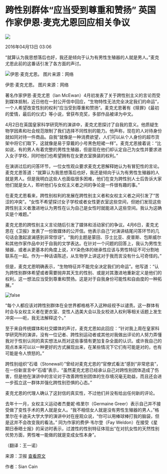 # 跨性别群体“应当受到尊重和赞扬” 英国作家伊恩·麦克尤恩回应相关争议

![](https://img3.jiemian.com/101/original/20160413/146051678381453100_a300x300.jpg)

2016年04月13日 03:06

“就算认为我思想落后也好，我还是倾向于认为有男性生殖器的人就是男人。”麦克尤恩此前的这番话引发了各方面的声讨。

![伊恩·麦克尤恩。 图片来源：网络](https://img3.jiemian.com/101/original/20160413/146051678381453100_a640x364.jpg)

伊恩·麦克尤恩。 图片来源：网络

著名作家伊恩·麦克尤恩（Ian McEwan）4月初发表了关于跨性别主义的言论而受到媒体抵制，近日他在一封公开信中回应，“生物特性无法完全决定我们的命运”，一个人希望改变性别的权利“应当受到尊重和赞扬”。麦克尤恩著有《赎罪》《最初的爱情，最后的仪式》等小说，曾获布克奖，多部作品被译为中文。

4月2日在英国皇家科学研究所的演讲中，麦克尤恩探讨了自我的意义。他质疑生物学因素和社会规范限制了我们选择不同性别的能力。他声称，现在的人对待身份就如同对待一件商品。自我“就像是一种消费欲望，人们可以从个人身份的超市货架中将它们取下，这就像是易于穿戴的小号黑色短裙一样”。麦克尤恩接着说：“比如说，有的男人有着完整的男性生殖器，但是现在他们却认定自己为女性并要求进入女子学校，同时他们也希望拥有在女更衣室换装的权利。”

在演讲过后的问答环节，一位女性观众要求麦克尤恩解释她认为有冒犯性的言论。麦克尤恩答道：“就算认为我思想落后也好，我还是倾向于认为有男性生殖器的人就是男人。但是我明白这些人也面临很多困难，他们在变为跨性别人士后告诉大家他们就是女人，聆听他们与女权主义者之间的争论是一件很有趣的事。”

在麦克尤恩看来，跨性别权利的发展在跨性别主义者和女权主义者之间引发了“苦涩的冲突”。“女性不希望探讨女子学校或者女性更衣室这些空间，但她们发现这些跨性别主义者激进地认为男性在认为自己是女性时就能进入这些空间。我认为这确实是个难题。”

麦克尤恩的跨性别主义言论随后引发了媒体和活动家们的争议。4月6日，麦克尤恩在《卫报》发表了一份致媒体的公开信。他表示自己“对演讲结尾问答环节的几句话会激起波澜感到非常惊讶”。“我的主题是蒙田、莎士比亚、皮普斯、包斯威尔和其他作家作品中对于自我的文学表达。在针对一个问题的回答上，我认为男性生殖器，或者从更基本的角度上说，XY染色体的继承性应该与男性特征不可分割地联系在一起。作为一种话语陈述，从生物学上讲这对于我而言没有什么可奇怪的。”

但是，麦克尤恩明确表示，“生物特征并不能完全决定我们的命运”。他写道：“认为跨性别群体希望或者需要抛弃其天生的性别、或是对其激进地重新定义是他们的权利，这一想法应当受到尊重和赞扬。这是对于自我身份可能性和自由度的一种拓展。”

![false](https://img3.jiemian.com/101/original/20160413/146051678381453100_a320xH.jpg)

“每个人都应该对跨性别群体在全世界都格格不入这种歧视予以谴责。这一群体有时会与女权主义者在更衣室、变性人选美大会以及女校进入权利等相关话题上发生冲突——呃，我无法解释这个。”

至于来自传统媒体和社交媒体的声讨，麦克尤恩如此回应：“针对我上周在皇家科学研究所的演讲，没有一位记者、跨性别运动者或其他对我做出评论的人努力弄懂我对于性别认同的真实想法从而对这些事情有更加复杂全面的认识。或许我自己的观点本来可以以一种更好的方式展现出来，在某些情况下它们有可能是对的，也有可能是令人愤怒的。”

跨性别组织“石墙（Stonewall）”曾经对麦克尤恩的“官僚式看法”感到“非常悲哀”，在一份新宣言中“石墙”表示，“虽然麦克尤恩已经承认自己对跨性别团体造成了伤害，但是他在演讲中的言论对于改善跨性别团体的生存境况毫无助益，而且还会进一步孤立这一群体并强化跨性别恐惧的心态。”

麦克尤恩的代理人确认了这封信的真实性，不过他们并没有给出任何新的评论。

去年十一月，女权主义运动者杰曼妮·格里尔（Germaine Greer）表示自己并不接受做了变性手术的男人就是女人。“我不相信女人就是没有男性生殖器的男人，”格里尔在卡迪夫大学大学的演讲中对在座观众说，“你可以用棒球棒打我的脑袋，但是这并不会改变我的看法。” 同为作家的费伊·韦尔登（Fay Weldon）在接受《星期日泰晤士报》的采访时表示，过渡性的性别特征体现出“在对抗女性的天然性别优势方面，男性唯一能做的就是变成女性本身”。

（翻译：王一诺）

来源：卫报 [查看原文](http://www.theguardian.com/books/2016/apr/06/biology-not-always-destiny-says-ian-mcewan-after-transgender-row)

作者：Sian Cain